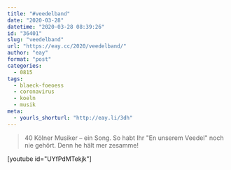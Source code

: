 ```yaml
---
title: "#veedelband"
date: "2020-03-28"
datetime: "2020-03-28 08:39:26"
id: "36401"
slug: "veedelband"
url: "https://eay.cc/2020/veedelband/"
author: "eay"
format: "post"
categories:
  - 0815
tags:
  - blaeck-foeoess
  - coronavirus
  - koeln
  - musik
meta:
  - yourls_shorturl: "http://eay.li/3dh"
---
```


> 40 Kölner Musiker – ein Song. So habt Ihr "En unserem Veedel" noch nie gehört. Denn he hält mer zesamme!

\[youtube id="UYfPdMTekjk"\]
